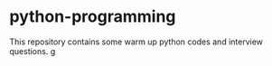 # python-programming

This repository contains some warm up python codes and interview questions.
g
